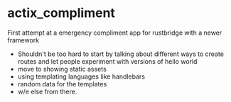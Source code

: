 # actix_compliment
First attempt at a emergency compliment app for rustbridge with a newer framework

- Shouldn't be too hard to start by talking about different ways to create routes and let people experiment with versions of hello world
- move to showing static assets
- using templating languages like handlebars
- random data for the templates
- w/e else from there.
